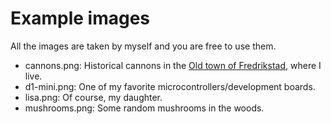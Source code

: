 # Example images

All the images are taken by myself and you are free to use them.

- cannons.png: Historical cannons in the [Old town of Fredrikstad](https://goo.gl/maps/oEkyDW4A9Lp8ptqM8), where I live.
- d1-mini.png: One of my favorite microcontrollers/development boards.
- lisa.png: Of course, my daughter.
- mushrooms.png: Some random mushrooms in the woods.